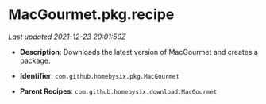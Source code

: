 # MacGourmet.pkg.recipe

_Last updated 2021-12-23 20:01:50Z_

- **Description**: Downloads the latest version of MacGourmet and creates a package.

- **Identifier**: `com.github.homebysix.pkg.MacGourmet`

- **Parent Recipes**: `com.github.homebysix.download.MacGourmet`
